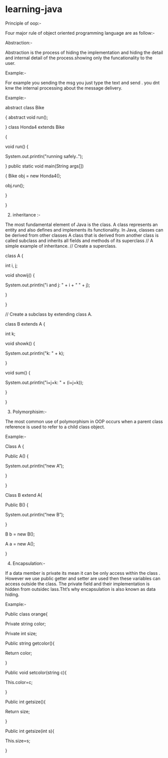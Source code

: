 # learning-java
Principle of oop:-

Four major rule of object oriented programming language are as follow:-

Abstraction:-

Abstraction is the process of hiding the implementation and hiding the detail and internal detail of the process.showing only the funcationality to the user.

Example:-

For example you sending the msg you just type the text and send . you dnt knw the internal processing about the message delivery.

Example:-

abstract class Bike

{
abstract void run();

}
class Honda4 extends Bike

{

void run()
{

System.out.println("running safely..");

}
public static void main(String args[])

{
Bike obj = new Honda4();

obj.run();

}

}

2) inheritance :-

The most fundamental element of Java is the class. A class represents an entity and also defines and implements its functionality. In Java, classes can be derived from other classes
A class that is derived from another class is called subclass and inherits all fields and methods of its superclass
// A simple example of inheritance.
// Create a superclass.

class A {

int i, j;

void showij() {

System.out.println("i and j: " + i + " " + j);

}

}

// Create a subclass by extending class A.

class B extends A {

int k;

void showk() {

System.out.println("k: " + k);

}

void sum() {

System.out.println("i+j+k: " + (i+j+k));

}

}

3) Polymorphisim:-

The most common use of polymorphism in OOP occurs when a parent class reference is used to refer to a child class object.

Example:-

Class A {

Public A() {

System.out.println(“new A”);

}

}

Class B extend A{

Public B() {

System.out.println(“new B”);

}

B    b = new B();

A  a = new A();

}

4) Encapsulation:-

If a data member is private its mean it can be only access within the class .
However we use public getter and setter are used then these variables can access outside the class.
The private field and their implementation is hidden from outsidec lass.Tht’s why encapsulation is also known as data hiding.

Example:-

Public  class orange{

Private string color;

Private int size;

Public string getcolor(){

Return color;

}

Public void setcolor(string  c){

This.color=c;

}

Public  int getsize(){

Return size;

}

Public  int getsize(int s){

This.size=s;

}
